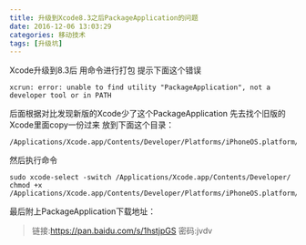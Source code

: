 ```yaml
---
title: 升级到Xcode8.3之后PackageApplication的问题
date: 2016-12-06 13:03:29
categories: 移动技术
tags: [升级坑]
---
```


Xcode升级到8.3后 用命令进行打包 提示下面这个错误

```
xcrun: error: unable to find utility "PackageApplication", not a developer tool or in PATH
```
 
后面根据对比发现新版的Xcode少了这个PackageApplication
先去找个旧版的Xcode里面copy一份过来
放到下面这个目录：

```
/Applications/Xcode.app/Contents/Developer/Platforms/iPhoneOS.platform/Developer/usr/bin/
```

然后执行命令

```
sudo xcode-select -switch /Applications/Xcode.app/Contents/Developer/
chmod +x /Applications/Xcode.app/Contents/Developer/Platforms/iPhoneOS.platform/Developer/usr/bin/PackageApplication
```

最后附上PackageApplication下载地址：

> 链接:https://pan.baidu.com/s/1hstjpGS  密码:jvdv